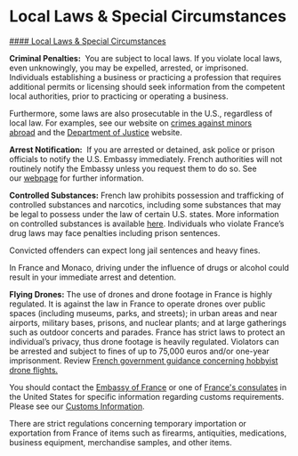 # Local Laws & Special Circumstances

[#### Local Laws & Special Circumstances](javascript:void(0); "Local Laws & Special Circumstances")

**Criminal Penalties:**  You are subject to local laws. If you violate local laws, even unknowingly, you may be expelled, arrested, or imprisoned. Individuals establishing a business or practicing a profession that requires additional permits or licensing should seek information from the competent local authorities, prior to practicing or operating a business.

Furthermore, some laws are also prosecutable in the U.S., regardless of local law. For examples, see our website on [crimes against minors abroad](http://travel.state.gov/content/passports/en/emergencies/arrest/criminalpenalties.html) and the [Department of Justice](https://www.justice.gov/archives/jm/criminal-resource-manual-1617-extraterritorial-criminal-jurisdiction-18-usc-112-878-970-1116) website.

**Arrest Notification:**  If you are arrested or detained, ask police or prison officials to notify the U.S. Embassy immediately. French authorities will not routinely notify the Embassy unless you request them to do so. See our [webpage](https://travel.state.gov/content/travel/en/international-travel/emergencies/arrest-detention.html) for further information.

**Controlled Substances:** French law prohibits possession and trafficking of controlled substances and narcotics, including some substances that may be legal to possess under the law of certain U.S. states. More information on controlled substances is available [here](https://www.service-public.fr/particuliers/vosdroits/F3161?lang=en). Individuals who violate France’s drug laws may face penalties including prison sentences.

Convicted offenders can expect long jail sentences and heavy fines.

In France and Monaco, driving under the influence of drugs or alcohol could result in your immediate arrest and detention.

**Flying Drones:** The use of drones and drone footage in France is highly regulated. It is against the law in France to operate drones over public spaces (including museums, parks, and streets); in urban areas and near airports, military bases, prisons, and nuclear plants; and at large gatherings such as outdoor concerts and parades. France has strict laws to protect an individual’s privacy, thus drone footage is heavily regulated. Violators can be arrested and subject to fines of up to 75,000 euros and/or one-year imprisonment. Review [French government guidance concerning hobbyist drone flights.](https://www.service-public.fr/particuliers/vosdroits/F34630?lang=en)

You should contact the [Embassy of France](https://franceintheus.org/) or one of [France's consulates](https://franceintheus.org/spip.php?article330) in the United States for specific information regarding customs requirements. Please see our [Customs Information](https://travel.state.gov/content/travel/en/international-travel/before-you-go/customs-and-import.html).

There are strict regulations concerning temporary importation or exportation from France of items such as firearms, antiquities, medications, business equipment, merchandise samples, and other items.